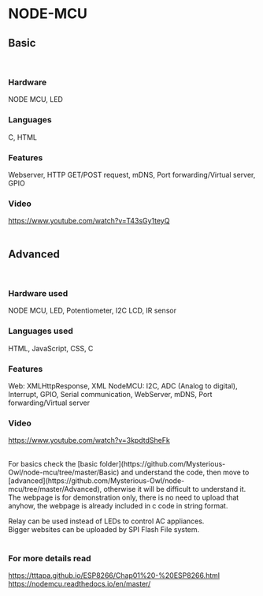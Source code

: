# NODE-MCU
## Basic
<br>

### Hardware 
NODE MCU, LED      
### Languages 
C, HTML       
### Features
Webserver, HTTP GET/POST request, mDNS, Port forwarding/Virtual server, GPIO      
### Video
https://www.youtube.com/watch?v=T43sGy1teyQ       
<br>

## Advanced

<br>

### Hardware used
NODE MCU, LED, Potentiometer, I2C LCD, IR sensor
### Languages used
HTML, JavaScript, CSS, C
### Features
Web: XMLHttpResponse, XML
NodeMCU: I2C, ADC (Analog to digital), Interrupt, GPIO, Serial communication, WebServer, mDNS, Port forwarding/Virtual server<br>
### Video
https://www.youtube.com/watch?v=3kpdtdSheFk

<br>
For basics check the [basic folder](https://github.com/Mysterious-Owl/node-mcu/tree/master/Basic) and understand the code, then move to [advanced](https://github.com/Mysterious-Owl/node-mcu/tree/master/Advanced), otherwise it will be difficult to understand it.<br>
The webpage is for demonstration only, there is no need to upload that anyhow, the webpage is already included in c code in string format.

Relay can be used instead of LEDs to control AC appliances.<br>
Bigger websites can be uploaded by SPI Flash File system.<br><br>
### For more details read
https://tttapa.github.io/ESP8266/Chap01%20-%20ESP8266.html   <br>
https://nodemcu.readthedocs.io/en/master/ <br>

